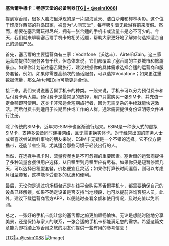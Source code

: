 **塞舌爾手機卡：畅游天堂的必备利器[[TG💪+ @esim1088](https://t.me/s/esim1088)]**

提到塞舌爾，很多人脑海里浮现的是一片碧海蓝天、洁白沙滩和椰林树影。这个位于印度洋西部的群岛国家，被誉为“人间天堂”，每年吸引着无数游客前来度假。然而，想要在塞舌爾玩得尽兴，拥有一张合适的手机卡或流量卡是必不可少的。今天，我们就来聊聊塞舌爾手机卡的相关话题，帮助大家更好地了解如何选择适合自己的通信产品。

首先，塞舌爾的主要运营商有三家：Vodafone（沃达丰）、Airtel和Zain。这三家运营商提供的服务各有千秋，但总体来说，它们都覆盖了塞舌爾的主要城市和旅游景点。如果你计划前往塞舌爾旅行，建议根据你的具体需求选择合适的运营商和服务套餐。例如，如果你需要高频次的通话服务，可以选择Vodafone；如果更注重数据流量，那么Airtel和Zain可能更适合你。

接下来，我们来说说塞舌爾手机卡的种类。一般来说，手机卡可以分为预付费卡和后付费卡两大类。预付费卡是最常见的选择，用户只需购买一张SIM卡，并充值一定金额即可使用。这类卡非常适合短期旅行者，因为无需复杂的手续就能快速激活。而后付费卡则适用于长期居住或工作的人群，通常需要提供身份证明等文件进行注册。

除了传统的SIM卡，近年来ESIM卡也逐渐流行起来。ESIM是一种嵌入式的虚拟SIM卡，支持多设备同时连接网络，且无需更换实体卡。对于经常出国的商务人士或者喜欢尝试新鲜事物的朋友来说，ESIM卡无疑是一个不错的选择。它不仅方便携带，还能节省空间，尤其适合那些习惯于轻装出行的人。

当然，在选择手机卡时，流量套餐也是不可忽视的重要因素。塞舌爾的运营商提供了多种流量套餐供用户选择，从日租型到月租型应有尽有。如果你只是短暂停留几天，可以选择日租型套餐，价格便宜且灵活；如果你打算长时间逗留，则可以考虑月租型套餐，这样能享受更多的优惠和便利。

最后，无论你是通过机场柜台还是在线平台购买塞舌爾手机卡，都需要确保自己的设备已经解锁。如果不确定设备是否支持当地频段，也可以提前咨询客服人员。此外，建议下载运营商官方APP，以便随时查看余额和使用情况，及时充值以免断网。

总之，一张好的手机卡能让您的塞舌爾之旅更加顺畅愉快。无论是想随时随地分享美景，还是保持与家人的联系，一张合适的手机卡都能满足您的需求。希望这篇文章能为即将踏上塞舌爾之旅的朋友们提供一些有用的参考信息！

[[TG💪+ @esim1088](https://t.me/s/esim1088) ![Image](https://i.postimg.cc/4NQfJmqS/Snipaste-2025-05-13-00-14-12.png)]
